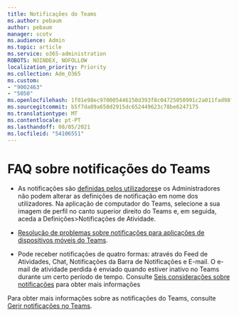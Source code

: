 ```yaml
---
title: Notificações do Teams
ms.author: pebaum
author: pebaum
manager: scotv
ms.audience: Admin
ms.topic: article
ms.service: o365-administration
ROBOTS: NOINDEX, NOFOLLOW
localization_priority: Priority
ms.collection: Adm_O365
ms.custom:
- "9002463"
- "5050"
ms.openlocfilehash: 1f01e98ec970005446150d393f8c04725050991c2a011fad98f22113f2246681
ms.sourcegitcommit: b5f7da89a650d2915dc652449623c78be6247175
ms.translationtype: MT
ms.contentlocale: pt-PT
ms.lasthandoff: 08/05/2021
ms.locfileid: "54106551"
---
```

# <a name="teams-notifications-faq"></a>FAQ sobre notificações do Teams


- As notificações são [definidas pelos utilizadores](https://support.microsoft.com/office/1cc31834-5fe5-412b-8edb-43fecc78413d)e os Administradores não podem alterar as definições de notificação em nome dos utilizadores. Na aplicação de computador do Teams, selecione a sua imagem de perfil no canto superior direito do Teams e, em seguida, aceda a Definições>Notificações de Atividade.

- [Resolução de problemas sobre notificações para aplicações de dispositivos móveis do Teams](https://support.microsoft.com/office/6d125ac2-e440-4fab-8e4c-2227a52d460c).

- Pode receber notificações de quatro formas: através do Feed de Atividades, Chat, Notificações da Barra de Notificações e E-mail. O e-mail de atividade perdida é enviado quando estiver inativo no Teams durante um certo período de tempo. Consulte [Seis considerações sobre notificações](https://support.microsoft.com/office/abb62c60-3d15-4968-b86a-42fea9c22cf4) para obter mais informações

Para obter mais informações sobre as notificações do Teams, consulte [Gerir notificações no Teams](https://support.office.com/article/1cc31834-5fe5-412b-8edb-43fecc78413d#ID0EAABAAA).
